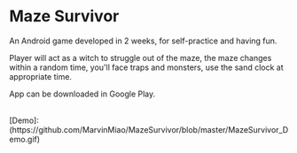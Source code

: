 # Maze Survivor
<p>An Android game developed in 2 weeks, for self-practice and having fun.</p>
<p>Player will act as a witch to struggle out of the maze, the maze changes within a random time, you'll face traps and monsters, use the sand clock at appropriate time.</p>
<p>App can be downloaded in Google Play.</p>
<br>
[Demo]: (https://github.com/MarvinMiao/MazeSurvivor/blob/master/MazeSurvivor_Demo.gif)
